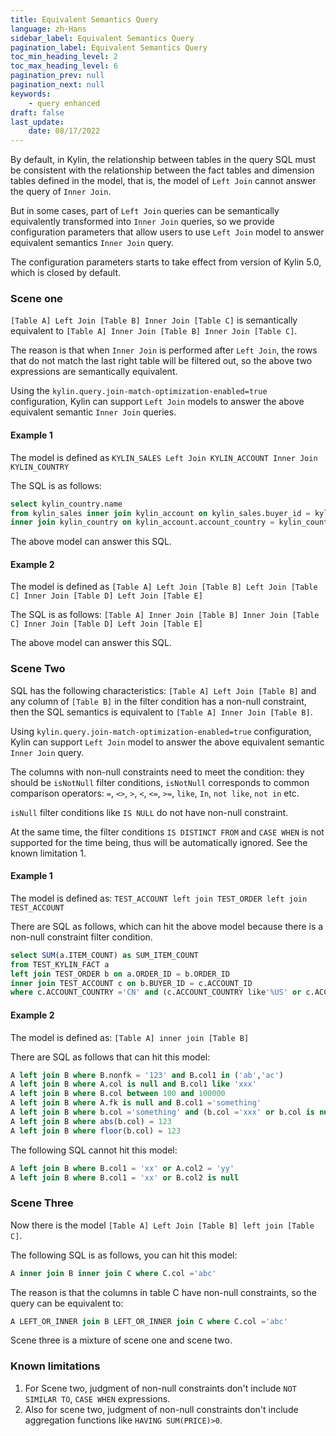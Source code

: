 ```yaml
---
title: Equivalent Semantics Query
language: zh-Hans
sidebar_label: Equivalent Semantics Query
pagination_label: Equivalent Semantics Query
toc_min_heading_level: 2
toc_max_heading_level: 6
pagination_prev: null
pagination_next: null
keywords:
    - query enhanced
draft: false
last_update:
    date: 08/17/2022
---
```


By default, in Kylin, the relationship between tables in the query SQL must be consistent with the relationship between the fact tables and dimension tables defined in the model, that is, the model of `Left Join` cannot answer the query of `Inner Join`.

But in some cases,  part of `Left Join` queries can be semantically equivalently transformed into `Inner Join` queries, so we provide configuration parameters that allow users to use `Left Join`  model to answer equivalent semantics `Inner Join` query.

The configuration parameters starts to take effect from version of Kylin 5.0, which is closed by default.



### Scene one
`[Table A] Left Join [Table B] Inner Join [Table C]` is semantically equivalent to `[Table A] Inner Join [Table B] Inner Join [Table C]`.

The reason is that when `Inner Join` is performed after `Left Join`, the rows that do not match the last right table will be filtered out, so the above two expressions are semantically equivalent.

Using the `kylin.query.join-match-optimization-enabled=true` configuration, Kylin can support `Left Join` models to answer the above equivalent semantic `Inner Join` queries.

#### Example 1
The model is defined as `KYLIN_SALES Left Join KYLIN_ACCOUNT Inner Join KYLIN_COUNTRY`

The SQL is as follows:

```sql
select kylin_country.name
from kylin_sales inner join kylin_account on kylin_sales.buyer_id = kylin_account.account_id
inner join kylin_country on kylin_account.account_country = kylin_country.country
```

The above model can answer this SQL.

#### Example 2
The model is defined as `[Table A] Left Join [Table B] Left Join [Table C] Inner Join [Table D] Left Join [Table E]`

The SQL is as follows:
`[Table A] Inner Join [Table B] Inner Join [Table C] Inner Join [Table D] Left Join [Table E]`

The above model can answer this SQL.



### Scene Two

SQL has the following characteristics: `[Table A] Left Join [Table B]` and any column of `[Table B]` in the filter condition has a non-null constraint, then the SQL semantics is equivalent to `[Table A] Inner Join [Table B]`.

Using `kylin.query.join-match-optimization-enabled=true` configuration, Kylin can support `Left Join` model to answer the above equivalent semantic `Inner Join` query.

The columns with non-null constraints need to meet the condition: they should be `isNotNull` filter conditions, `isNotNull` corresponds to common comparison operators: `=`, `<>`, `>`, `<`, `<=`, `>=`, `like`, `In`, `not like`, `not in` etc.

`isNull` filter conditions like `IS NULL` do not have non-null constraint.

At the same time, the filter conditions `IS DISTINCT FROM` and `CASE WHEN` is not supported for the time being, thus will be automatically ignored. See the known limitation 1.

#### Example 1
The model is defined as: `TEST_ACCOUNT left join TEST_ORDER left join TEST_ACCOUNT`

There are SQL as follows, which can hit the above model because there is a non-null constraint filter condition.

```sql
select SUM(a.ITEM_COUNT) as SUM_ITEM_COUNT
from TEST_KYLIN_FACT a
left join TEST_ORDER b on a.ORDER_ID = b.ORDER_ID
inner join TEST_ACCOUNT c on b.BUYER_ID = c.ACCOUNT_ID
where c.ACCOUNT_COUNTRY ='CN' and (c.ACCOUNT_COUNTRY like'%US' or c.ACCOUNT_COUNTRY is null)
```

#### Example 2
The model is defined as: `[Table A] inner join [Table B]`

There are SQL as follows that can hit this model:

```sql
A left join B where B.nonfk = '123' and B.col1 in ('ab','ac')
A left join B where A.col is null and B.col1 like 'xxx'
A left join B where B.col between 100 and 100000
A left join B where A.fk is null and B.col1 ='something'
A left join B where b.col ='something' and (b.col ='xxx' or b.col is null)
A left join B where abs(b.col) = 123
A left join B where floor(b.col) = 123
```

The following SQL cannot hit this model:

```sql
A left join B where B.col1 = 'xx' or A.col2 = 'yy'
A left join B where B.col1 = 'xx' or B.col2 is null
```



### Scene Three

Now there is the model `[Table A] Left Join [Table B] left join [Table C]`.

The following SQL is as follows, you can hit this model:
```sql
A inner join B inner join C where C.col ='abc'
```

The reason is that the columns in table C have non-null constraints, so the query can be equivalent to:

```sql
A LEFT_OR_INNER join B LEFT_OR_INNER join C where C.col ='abc'
```

Scene three is a mixture of scene one and scene two.



### Known limitations

1. For Scene two, judgment of non-null constraints don't include `NOT SIMILAR TO`, `CASE WHEN` expressions.
2. Also for scene two, judgment of non-null constraints don't include aggregation functions like `HAVING SUM(PRICE)>0`.
